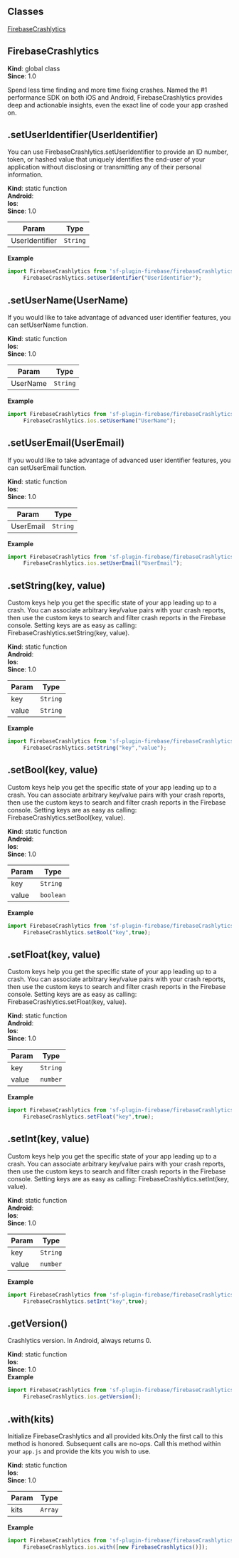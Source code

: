 ## Classes

<dl>
<dt><a href="#FirebaseCrashlytics">FirebaseCrashlytics</a></dt>
<dd></dd>
</dl>

<a name="FirebaseCrashlytics"></a>

## FirebaseCrashlytics
**Kind**: global class  
**Since**: 1.0

Spend less time finding and more time fixing crashes. 
Named the #1 performance SDK on both iOS and Android, FirebaseCrashlytics provides deep and actionable insights, even the exact line of code your app crashed on.  
<a name="setUserIdentifier"></a>

## .setUserIdentifier(UserIdentifier)
You can use FirebaseCrashlytics.setUserIdentifier to provide an ID number, token, or hashed value that uniquely identifies the end-user of your application without disclosing or transmitting any of their personal information.

**Kind**: static function  
**Android**:   
**Ios**:   
**Since**: 1.0  

| Param | Type |
| --- | --- |
| UserIdentifier | <code>String</code> | 

**Example**  
```js
import FirebaseCrashlytics from 'sf-plugin-firebase/firebaseCrashlytics';
     FirebaseCrashlytics.setUserIdentifier("UserIdentifier");
```
<a name="setUserName"></a>

## .setUserName(UserName)
If you would like to take advantage of advanced user identifier features, you can setUserName function.

**Kind**: static function  
**Ios**:   
**Since**: 1.0  

| Param | Type |
| --- | --- |
| UserName | <code>String</code> | 

**Example**  
```js
import FirebaseCrashlytics from 'sf-plugin-firebase/firebaseCrashlytics';
     FirebaseCrashlytics.ios.setUserName("UserName");
```
<a name="setUserEmail"></a>

## .setUserEmail(UserEmail)
If you would like to take advantage of advanced user identifier features, you can setUserEmail function.

**Kind**: static function  
**Ios**:   
**Since**: 1.0  

| Param | Type |
| --- | --- |
| UserEmail | <code>String</code> | 

**Example**  
```js
import FirebaseCrashlytics from 'sf-plugin-firebase/firebaseCrashlytics';
     FirebaseCrashlytics.ios.setUserEmail("UserEmail");
```
<a name="setString"></a>

## .setString(key, value)
Custom keys help you get the specific state of your app leading up to a crash. You can associate arbitrary key/value pairs with your crash reports, then use the custom keys to search and filter crash reports in the Firebase console.
Setting keys are as easy as calling: FirebaseCrashlytics.setString(key, value).

**Kind**: static function  
**Android**:   
**Ios**:   
**Since**: 1.0  

| Param | Type |
| --- | --- |
| key | <code>String</code> | 
| value | <code>String</code> | 

**Example**  
```js
import FirebaseCrashlytics from 'sf-plugin-firebase/firebaseCrashlytics';
     FirebaseCrashlytics.setString("key","value");
```
<a name="setBool"></a>

## .setBool(key, value)
Custom keys help you get the specific state of your app leading up to a crash. You can associate arbitrary key/value pairs with your crash reports, then use the custom keys to search and filter crash reports in the Firebase console.
Setting keys are as easy as calling: FirebaseCrashlytics.setBool(key, value).

**Kind**: static function  
**Android**:   
**Ios**:   
**Since**: 1.0  

| Param | Type |
| --- | --- |
| key | <code>String</code> | 
| value | <code>boolean</code> | 

**Example**  
```js
import FirebaseCrashlytics from 'sf-plugin-firebase/firebaseCrashlytics';
     FirebaseCrashlytics.setBool("key",true);
```
<a name="setFloat"></a>

## .setFloat(key, value)
Custom keys help you get the specific state of your app leading up to a crash. You can associate arbitrary key/value pairs with your crash reports, then use the custom keys to search and filter crash reports in the Firebase console.
Setting keys are as easy as calling: FirebaseCrashlytics.setFloat(key, value).

**Kind**: static function  
**Android**:   
**Ios**:   
**Since**: 1.0  

| Param | Type |
| --- | --- |
| key | <code>String</code> | 
| value | <code>number</code> | 

**Example**  
```js
import FirebaseCrashlytics from 'sf-plugin-firebase/firebaseCrashlytics';
     FirebaseCrashlytics.setFloat("key",true);
```
<a name="setInt"></a>

## .setInt(key, value)
Custom keys help you get the specific state of your app leading up to a crash. You can associate arbitrary key/value pairs with your crash reports, then use the custom keys to search and filter crash reports in the Firebase console.
Setting keys are as easy as calling: FirebaseCrashlytics.setInt(key, value).

**Kind**: static function  
**Android**:   
**Ios**:   
**Since**: 1.0  

| Param | Type |
| --- | --- |
| key | <code>String</code> | 
| value | <code>number</code> | 

**Example**  
```js
import FirebaseCrashlytics from 'sf-plugin-firebase/firebaseCrashlytics';
     FirebaseCrashlytics.setInt("key",true);
```
<a name="getVersion"></a>

## .getVersion()
Crashlytics version. In Android, always returns 0.

**Kind**: static function  
**Ios**:   
**Since**: 1.0  
**Example**  
```js
import FirebaseCrashlytics from 'sf-plugin-firebase/firebaseCrashlytics';
     FirebaseCrashlytics.ios.getVersion();
```
<a name="with"></a>

## .with(kits)
Initialize FirebaseCrashlytics and all provided kits.Only the first call to this method is honored. Subsequent calls are no-ops.
Call this method within your `app.js` and provide the kits you wish to use.

**Kind**: static function  
**Ios**:   
**Since**: 1.0  

| Param | Type |
| --- | --- |
| kits | <code>Array</code> | 

**Example**  
```js
import FirebaseCrashlytics from 'sf-plugin-firebase/firebaseCrashlytics';
     FirebaseCrashlytics.ios.with([new FirebaseCrashlytics()]);
```
